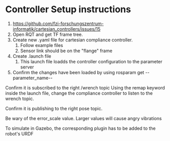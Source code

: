 # Controller Setup instructions
1. https://github.com/fzi-forschungszentrum-informatik/cartesian_controllers/issues/15
2. Open RQT and get TF frame tree. 
3. Create new .yaml file for cartesian compliance controller. 
   1. Follow example files
   2. Sensor link should be on the "flange" frame
4. Create .launch file
   1. This launch file loadds the controller configuration to the parameter server  
5. Confirm the changes have been loaded by using rosparam get --parameter_name--



Confirm it is subscribed to the right /wrench topic
Using the remap keyword inside the launch file, change the compliance controller to listen to the wrench topic.


Confirm it is publishing to the right pose topic. 

Be wary of the error_scale value. Larger values will cause angry vibrations


To simulate in Gazebo, the corresponding plugin has to be added to the robot's URDF